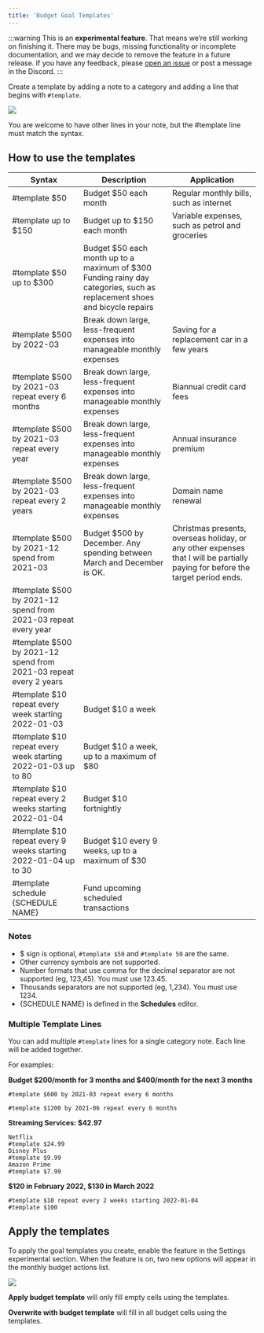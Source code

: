 ```yaml
---
title: 'Budget Goal Templates'
---
```


:::warning
This is an **experimental feature**. That means we’re still working on finishing it. There may be bugs, missing functionality or incomplete documentation, and we may decide to remove the feature in a future release. If you have any feedback, please [open an issue](https://github.com/actualbudget/actual/issues) or post a message in the Discord.
:::

Create a template by adding a note to a category and adding a line that begins with `#template`.

![](/img/goal-template/goal-template-1.png)

You are welcome to have other lines in your note, but the #template line must match the syntax.

## How to use the templates

<!-- prettier-ignore -->
|Syntax|Description|Application|
|---|---|---|
|#template $50|Budget $50 each month|Regular monthly bills, such as internet|
|#template up to $150|Budget up to $150 each month|Variable expenses, such as petrol and groceries|
|#template $50 up to $300|Budget $50 each month up to a maximum of $300	Funding rainy day categories, such as replacement shoes and bicycle repairs
|#template $500 by 2022-03|Break down large, less-frequent expenses into manageable monthly expenses|Saving for a replacement car in a few years
|#template $500 by 2021-03 repeat every 6 months|Break down large, less-frequent expenses into manageable monthly expenses|Biannual credit card fees
|#template $500 by 2021-03 repeat every year|Break down large, less-frequent expenses into manageable monthly expenses|Annual insurance premium
|#template $500 by 2021-03 repeat every 2 years|Break down large, less-frequent expenses into manageable monthly expenses|Domain name renewal|
|#template $500 by 2021-12 spend from 2021-03|Budget $500 by December. Any spending between March and December is OK.|Christmas presents, overseas holiday, or any other expenses that I will be partially paying for before the target period ends.|
|#template $500 by 2021-12 spend from 2021-03 repeat every year| |	
|#template $500 by 2021-12 spend from 2021-03 repeat every 2 years| |	
|#template $10 repeat every week starting 2022-01-03|Budget $10 a week|
|#template $10 repeat every week starting 2022-01-03 up to 80|Budget $10 a week, up to a maximum of $80|
|#template $10 repeat every 2 weeks starting 2022-01-04|Budget $10 fortnightly|
|#template $10 repeat every 9 weeks starting 2022-01-04 up to 30|Budget $10 every 9 weeks, up to a maximum of $30|
|#template schedule {SCHEDULE NAME}|Fund upcoming scheduled transactions|

### Notes

- $ sign is optional, `#template $50` and `#template 50` are the same.
- Other currency symbols are not supported.
- Number formats that use comma for the decimal separator are not supported (eg, 123,45). You must use 123.45.
- Thousands separators are not supported (eg, 1,234). You must use 1234.
- {SCHEDULE NAME} is defined in the **Schedules** editor.

### Multiple Template Lines

You can add multiple `#template` lines for a single category note.  Each line will be added together.

For examples:

**Budget $200/month for 3 months and $400/month for the next 3 months**

    #template $600 by 2021-03 repeat every 6 months

    #template $1200 by 2021-06 repeat every 6 months

**Streaming Services: $42.97**

    Netflix
    #template $24.99
    Disney Plus
    #template $9.99
    Amazon Prime
    #template $7.99

**$120 in February 2022, $130 in March 2022**

    #template $10 repeat every 2 weeks starting 2022-01-04
    #template $100

## Apply the templates

To apply the goal templates you create, enable the feature in the Settings experimental section. When the feature is on, two new options will appear in the monthly budget actions list.

![](/img/goal-template/goal-template-2.png)

**Apply budget template** will only fill empty cells using the templates.

**Overwrite with budget template** will fill in all budget cells using the templates.
